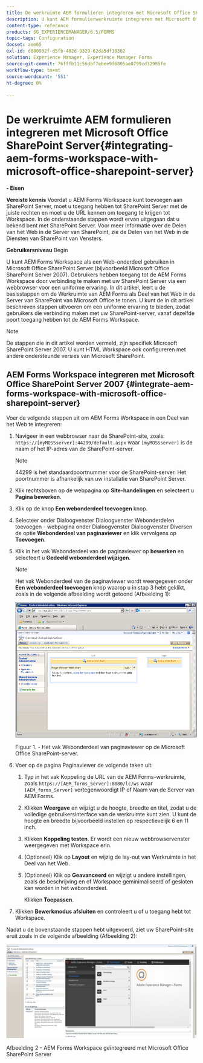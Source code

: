 ```yaml
---
title: De werkruimte AEM formulieren integreren met Microsoft Office SharePoint Server
description: U kunt AEM formulierwerkruimte integreren met Microsoft Office SharePoint Server.
content-type: reference
products: SG_EXPERIENCEMANAGER/6.5/FORMS
topic-tags: Configuration
docset: aem65
exl-id: d080932f-d5fb-482d-9329-62da5df10362
solution: Experience Manager, Experience Manager Forms
source-git-commit: 76fffb11c56dbf7ebee9f6805ae0799cd32985fe
workflow-type: tm+mt
source-wordcount: '551'
ht-degree: 0%

---
```


# De werkruimte AEM formulieren integreren met Microsoft Office SharePoint Server{#integrating-aem-forms-workspace-with-microsoft-office-sharepoint-server}

**- Eisen**

**Vereiste kennis**
Voordat u AEM Forms Workspace kunt toevoegen aan SharePoint Server, moet u toegang hebben tot SharePoint Server met de juiste rechten en moet u de URL kennen om toegang te krijgen tot Workspace. In de onderstaande stappen wordt ervan uitgegaan dat u bekend bent met SharePoint Server. Voor meer informatie over de Delen van het Web in de Server van SharePoint, zie de Delen van het Web in de Diensten van SharePoint van Vensters.

**Gebruikersniveau**
Begin

U kunt AEM Forms Workspace als een Web-onderdeel gebruiken in Microsoft Office SharePoint Server (bijvoorbeeld Microsoft Office SharePoint Server 2007). Gebruikers hebben toegang tot de AEM Forms Workspace door verbinding te maken met uw SharePoint Server via een webbrowser voor een uniforme ervaring. In dit artikel, leert u de basisstappen om de Werkruimte van AEM Forms als Deel van het Web in de Server van SharePoint van Microsoft Office te tonen. U kunt de in dit artikel beschreven stappen uitvoeren om een uniforme ervaring te bieden, zodat gebruikers die verbinding maken met uw SharePoint-server, vanaf dezelfde poort toegang hebben tot de AEM Forms Workspace.

>[!NOTE]
>
>De stappen die in dit artikel worden vermeld, zijn specifiek Microsoft SharePoint Server 2007. U kunt HTML Workspace ook configureren met andere ondersteunde versies van Microsoft SharePoint.

## AEM Forms Workspace integreren met Microsoft Office SharePoint Server 2007 {#integrate-aem-forms-workspace-with-microsoft-office-sharepoint-server}

Voer de volgende stappen uit om AEM Forms Workspace in een Deel van het Web te integreren:

1. Navigeer in een webbrowser naar de SharePoint-site, zoals: `https://[myMOSSserver]:44299/default.aspx` waar `[myMOSSserver]` is de naam of het IP-adres van de SharePoint-server.

   >[!NOTE]
   >
   >44299 is het standaardpoortnummer voor de SharePoint-server. Het poortnummer is afhankelijk van uw installatie van SharePoint Server.

1. Klik rechtsboven op de webpagina op **Site-handelingen** en selecteert u **Pagina bewerken**.
1. Klik op de knop **Een webonderdeel toevoegen** knop.
1. Selecteer onder Dialoogvenster Dialoogvenster Webonderdelen toevoegen - webpagina onder Dialoogvenster Dialoogvenster Diversen de optie **Webonderdeel van paginaviewer** en klik vervolgens op **Toevoegen**.
1. Klik in het vak Webonderdeel van de paginaviewer op **bewerken** en selecteert u **Gedeeld webonderdeel wijzigen**.

   >[!NOTE]
   >
   >Het vak Webonderdeel van de paginaviewer wordt weergegeven onder **Een webonderdeel toevoegen** knop waarop u in stap 3 hebt geklikt, zoals in de volgende afbeelding wordt getoond (Afbeelding 1):

   ![Paginaviewer, webonderdeel in Microsoft Office SharePoint-server.](assets/page-viewer-web-part-box-in-microsoft-office-sharepoint-server.png)

   Figuur 1. - Het vak Webonderdeel van paginaviewer op de Microsoft Office SharePoint-server.

1. Voer op de pagina Paginaviewer de volgende taken uit:

   1. Typ in het vak Koppeling de URL van de AEM Forms-werkruimte, zoals `https://[AEM_forms_Server]:8080/lc/ws` waar `[AEM_forms_Server]` vertegenwoordigt IP of Naam van de Server van AEM Forms.
   1. Klikken **Weergave** en wijzigt u de hoogte, breedte en titel, zodat u de volledige gebruikersinterface van de werkruimte kunt zien. U kunt de hoogte en breedte bijvoorbeeld instellen op respectievelijk 6 en 11 inch.
   1. Klikken **Koppeling testen**. Er wordt een nieuw webbrowservenster weergegeven met Workspace erin.
   1. (Optioneel) Klik op **Layout** en wijzig de lay-out van Werkruimte in het Deel van het Web.
   1. (Optioneel) Klik op **Geavanceerd** en wijzigt u andere instellingen, zoals de beschrijving en of Workspace geminimaliseerd of gesloten kan worden in het webonderdeel.

      Klikken **Toepassen**.

1. Klikken **Bewerkmodus afsluiten** en controleert u of u toegang hebt tot Workspace.

Nadat u de bovenstaande stappen hebt uitgevoerd, ziet uw SharePoint-site eruit zoals in de volgende afbeelding (Afbeelding 2):

![AEM Forms Workspace geïntegreerd met Microsoft Office SharePoint Server](assets/aem-forms-workspace.jpg)

Afbeelding 2 - AEM Forms Workspace geïntegreerd met Microsoft Office SharePoint Server
